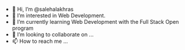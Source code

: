 - 👋 Hi, I’m @salehalakhras
- 👀 I’m interested in Web Development.
- 🌱 I’m currently learning Web Development with the Full Stack Open program
- 💞️ I’m looking to collaborate on ...
- 📫 How to reach me ...

<!---
salehalakhras/salehalakhras is a ✨ special ✨ repository because its `README.md` (this file) appears on your GitHub profile.
You can click the Preview link to take a look at your changes.
Sunday 7/11/2021 started The Odin Project.
Thursday 11/11/2021 Finished Odin Recipes project using HTML and CSS.
Thursday 18/11/2021 Finished Odin Landing Page project using HTML and CSS with Flexbox.
--->
